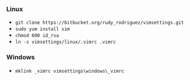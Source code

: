 ### Linux ###

* `git clone https://bitbucket.org/rudy_rodriguez/vimsettings.git`
* `sudo yum install vim`
* `chmod 600 id_rsa`
* `ln -s vimsettings/linux/.vimrc .vimrc`

### Windows ###

* `mklink _vimrc vimsettings\windows\_vimrc`